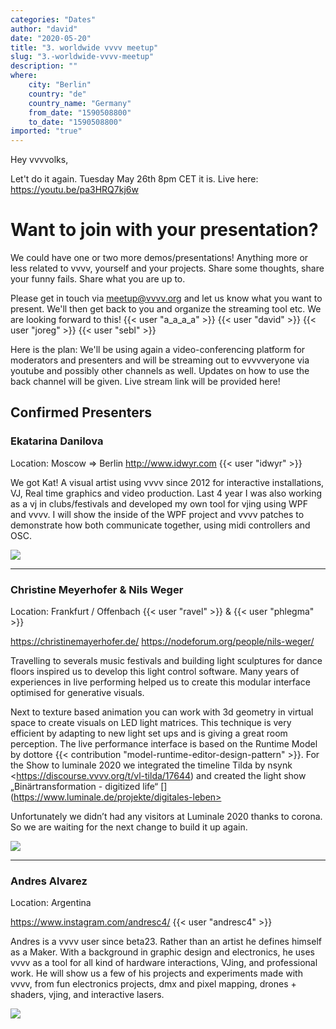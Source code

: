 ```yaml
---
categories: "Dates"
author: "david"
date: "2020-05-20"
title: "3. worldwide vvvv meetup"
slug: "3.-worldwide-vvvv-meetup"
description: ""
where: 
    city: "Berlin"
    country: "de"
    country_name: "Germany"
    from_date: "1590508800"
    to_date: "1590508800"
imported: "true"
---
```



Hey vvvvolks,

Let't do it again. Tuesday May 26th 8pm CET it is. 
Live here: https://youtu.be/pa3HRQ7kj6w

#  Want to join with your presentation?
We could have one or two more demos/presentations! Anything more or less related to vvvv, yourself and your projects. Share some thoughts, share your funny fails. Share what you are up to. 

Please get in touch via meetup@vvvv.org and let us know what you want to present. We'll then get back to you and organize the streaming tool etc. We are looking forward to this! {{< user "a_a_a_a" >}} {{< user "david" >}} {{< user "joreg" >}}  {{< user "sebl" >}} 

Here is the plan: We'll be using again a video-conferencing platform for moderators and presenters and will be streaming out to evvvveryone via youtube and possibly other channels as well. Updates on how to use the back channel will be given. Live stream link will be provided here!




##  Confirmed Presenters
###  Ekatarina Danilova
Location: Moscow => Berlin
<http://www.idwyr.com>
{{< user "idwyr" >}}

We got Kat! A visual artist using vvvv since 2012 for interactive installations, VJ, Real time graphics and video production. Last 4 year I was also working as a vj in clubs/festivals and developed my own tool for vjing using WPF and vvvv. I will show the inside of the WPF project and vvvv patches to demonstrate how both communicate together, using midi controllers and OSC.

![](Unbenannt.PNG) 



--- 


###  Christine Meyerhofer & Nils Weger 
Location: Frankfurt / Offenbach
{{< user "ravel" >}} & {{< user "phlegma" >}}

<https://christinemayerhofer.de/>
<https://nodeforum.org/people/nils-weger/>


Travelling to severals music festivals and building light sculptures for dance floors inspired us to develop this light control software. Many years of experiences in live performing helped us to create this modular interface optimised for generative visuals. 

Next to texture based animation you can work with 3d geometry in virtual space to create visuals on LED light matrices. This technique is very efficient by adapting to new light set ups and is giving a great room perception. The live performance interface is based on the Runtime Model by dottore {{< contribution "model-runtime-editor-design-pattern" >}}. For the Show to luminale 2020 we integrated the timeline Tilda by nsynk <https://discourse.vvvv.org/t/vl-tilda/17644) and created the light show „Binärtransformation - digitized life“ [](https://www.luminale.de/projekte/digitales-leben>

Unfortunately we didn’t had any visitors at Luminale 2020 thanks to corona. So we are waiting for the next change to build it up again. 

![](Binaertransformation.jpg) 




--- 

###  Andres Alvarez
Location: Argentina

<https://www.instagram.com/andresc4/>
{{< user "andresc4" >}}

Andres  is a vvvv user since beta23. Rather than an artist he defines himself as a Maker. With a background in graphic design and electronics, he uses vvvv as a tool for all kind of hardware interactions, VJing, and professional work.  He will show us a few of his projects and experiments made with vvvv,  from fun electronics projects, dmx and pixel mapping, drones + shaders, vjing, and interactive lasers.


![](98979186_3393001927395933_4044966651383250944_n.jpg) 
